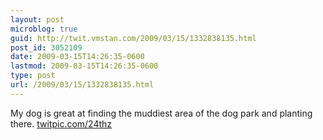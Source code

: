 ```yaml
---
layout: post
microblog: true
guid: http://twit.vmstan.com/2009/03/15/1332838135.html
post_id: 3052109
date: 2009-03-15T14:26:35-0600
lastmod: 2009-03-15T14:26:35-0600
type: post
url: /2009/03/15/1332838135.html
---
```

My dog is great at finding the muddiest area of the dog park and planting there.   [twitpic.com/24thz](http://twitpic.com/24thz)
